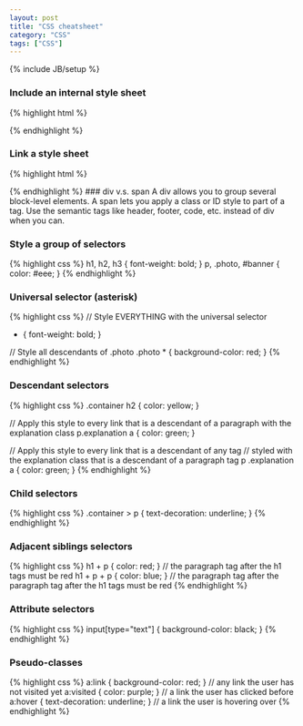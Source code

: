 ```yaml
---
layout: post
title: "CSS cheatsheet"
category: "CSS"
tags: ["CSS"]
---
```

{% include JB/setup %}

### Include an internal style sheet
{% highlight html %}
<style type="text/css">
  h1 {
    background-color: blue;
  }
</style>
{% endhighlight %}
### Link a style sheet
{% highlight html %}
<link rel="stylesheet" type="text/css" href="css/main.css" />
{% endhighlight %}
### div v.s. span
A div allows you to group several block-level elements. A span lets you apply a class or ID style to part
of a tag. Use the semantic tags like header, footer, code, etc. instead of div when you can.

### Style a group of selectors
{% highlight css %}
h1, h2, h3 { font-weight: bold; }
p, .photo, #banner { color: #eee; }
{% endhighlight %}
### Universal selector (asterisk)
{% highlight css %}
// Style EVERYTHING with the universal selector
* { font-weight: bold; }

// Style all descendants of .photo
.photo * { background-color: red; }
{% endhighlight %}
### Descendant selectors
{% highlight css %}
.container h2 { color: yellow; }

// Apply this style to every link that is a descendant of a paragraph with the explanation class
p.explanation a { color: green; }

// Apply this style to every link that is a descendant of any tag
// styled with the explanation class that is a descendant of a paragraph tag
p .explanation a { color: green; }
{% endhighlight %}
### Child selectors
{% highlight css %}
.container > p { text-decoration: underline; }
{% endhighlight %}
### Adjacent siblings selectors
{% highlight css %}
h1 + p { color: red; } // the paragraph tag after the h1 tags must be red
h1 + p + p { color: blue; } // the paragraph tag after the paragraph tag after the h1 tags must be red
{% endhighlight %}
### Attribute selectors
{% highlight css %}
input[type="text"] { background-color: black; }
{% endhighlight %}
### Pseudo-classes
{% highlight css %}
a:link { background-color: red; } // any link the user has not visited yet
a:visited { color: purple; } // a link the user has clicked before
a:hover { text-decoration: underline; } // a link the user is hovering over
{% endhighlight %}